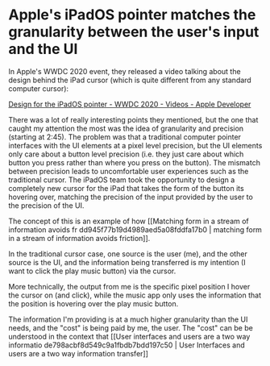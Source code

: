 # Apple's iPadOS pointer matches the granularity between the user's input and the UI

In Apple's WWDC 2020 event, they released a video talking about the design behind the iPad cursor (which is quite different from any standard computer cursor):

[Design for the iPadOS pointer - WWDC 2020 - Videos - Apple Developer](https://developer.apple.com/videos/play/wwdc2020/10640)

There was a lot of really interesting points they mentioned, but the one that caught my attention the most was the idea of granularity and precision (starting at 2:45). The problem was that a traditional computer pointer interfaces with the UI elements at a pixel level precision, but the UI elements only care about a button level precision (i.e. they just care about which button you press rather than where you press on the button). The mismatch between precision leads to uncomfortable user experiences such as the traditional cursor. The iPadOS team took the opportunity to design a completely new cursor for the iPad that takes the form of the button its hovering over, matching the precision of the input provided by the user to the precision of the UI.

The concept of this is an example of how [[Matching form in a stream of information avoids fr dd945f77b19d4989aed5a08fddfa17b0 | matching form in a stream of information avoids friction]]. 

In the traditional cursor case, one source is the user (me), and the other source is the UI, and the information being transferred is my intention (I want to click the play music button) via the cursor. 

More technically, the output from me is the specific pixel position I hover the cursor on (and click), while the music app only uses the information that the position is hovering over the play music button. 

The information I'm providing is at a much higher granularity than the UI needs, and the "cost" is being paid by me, the user. The "cost" can be be understood in the context that [[User interfaces and users are a two way informatio de798acbf8d549c9a1fbdb7bdd197c50 | User Interfaces and users are a two way information transfer]]